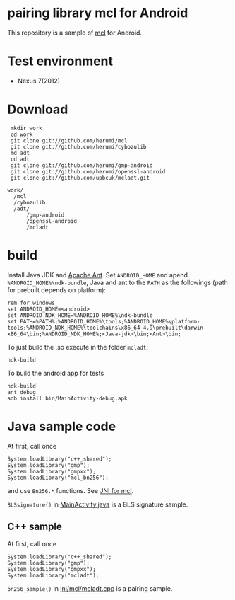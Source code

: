 
# pairing library mcl for Android

This repository is a sample of [mcl](https://github.com/herumi/mcl) for Android.

# Test environment

* Nexus 7(2012)

# Download

```
 mkdir work
 cd work
 git clone git://github.com/herumi/mcl
 git clone git://github.com/herumi/cybozulib
 md adt
 cd adt
 git clone git://github.com/herumi/gmp-android
 git clone git://github.com/herumi/openssl-android
 git clone git://github.com/upbcuk/mcladt.git
```

```
work/
  /mcl
  /cybozulib
  /adt/
      /gmp-android
      /openssl-android
      /mcladt

```


# build
Install Java JDK and [Apache Ant](http://ant.apache.org/).
Set `ANDROID_HOME` and apend `%ANDROID_HOME%\ndk-bundle`, Java and ant to the `PATH` as the followings (path for prebuilt depends on platform):
```
rem for windows
set ANDROID_HOME=<android>
set ANDROID_NDK_HOME=%ANDROID_HOME%\ndk-bundle
set PATH=%PATH%;%ANDROID_HOME%\tools;%ANDROID_HOME%\platform-tools;%ANDROID_NDK_HOME%\toolchains\x86_64-4.9\prebuilt\darwin-x86_64\bin;%ANDROID_NDK_HOME%;<Java-jdk>\bin;<Ant>\bin;
```

To just build the .so execute in the folder `mcladt`:
```
ndk-build

```

To build the android app for tests

```
ndk-build
ant debug
adb install bin/MainActivity-debug.apk
```

# Java sample code
At first, call once
```
System.loadLibrary("c++_shared");
System.loadLibrary("gmp");
System.loadLibrary("gmpxx");
System.loadLibrary("mcl_bn256");
```
and use `Bn256.*` functions.
See [JNI for mcl](https://github.com/herumi/mcl/blob/master/java/java.md).

`BLSsignature()` in
[MainActivity.java](src/com/herumi/mcladt/MainActivity.java) is a BLS signature sample.

## C++ sample
At first, call once
```
System.loadLibrary("c++_shared");
System.loadLibrary("gmp");
System.loadLibrary("gmpxx");
System.loadLibrary("mcladt");
```
`bn256_sample()` in [jni/mcl/mcladt.cpp](jni/mcladt.cpp) is a pairing sample.
